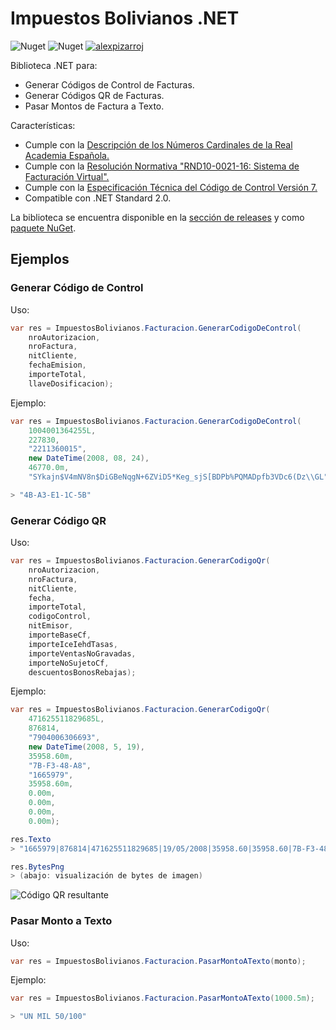 # Impuestos Bolivianos .NET

![Nuget](https://img.shields.io/nuget/v/ImpuestosBolivianos)
![Nuget](https://img.shields.io/nuget/dt/ImpuestosBolivianos)
[![alexpizarroj](https://circleci.com/gh/alexpizarroj/ImpuestosBolivianos.Net.svg?style=shield)](https://app.circleci.com/pipelines/github/alexpizarroj/ImpuestosBolivianos.Net)

Biblioteca .NET para:
* Generar Códigos de Control de Facturas.
* Generar Códigos QR de Facturas.
* Pasar Montos de Factura a Texto.

Características:
* Cumple con la [Descripción de los Números Cardinales de la Real Academia Española.](docs/CriteriosNrosCardinales2005.pdf)
* Cumple con la [Resolución Normativa "RND10-0021-16: Sistema de Facturación Virtual".](docs/RND10-0021-16.pdf)
* Cumple con la [Especificación Técnica del Código de Control Versión 7.](docs/CodigoControlV2007.pdf)
* Compatible con .NET Standard 2.0.

La biblioteca se encuentra disponible en la [sección de releases](https://github.com/alexpizarroj/ImpuestosBolivianos.Net/releases) y como [paquete NuGet](https://www.nuget.org/packages/ImpuestosBolivianos/).

## Ejemplos

### Generar Código de Control

Uso:

```csharp
var res = ImpuestosBolivianos.Facturacion.GenerarCodigoDeControl(
    nroAutorizacion,
    nroFactura,
    nitCliente,
    fechaEmision,
    importeTotal,
    llaveDosificacion);
```

Ejemplo:

```csharp
var res = ImpuestosBolivianos.Facturacion.GenerarCodigoDeControl(
    1004001364255L,
    227830,
    "2211360015",
    new DateTime(2008, 08, 24),
    46770.0m,
    "SYkajn$V4mNV8n$DiGBeNqgN+6ZViD5*Keg_sjS[BDPb%PQMADpfb3VDc6(Dz\\GL");

> "4B-A3-E1-1C-5B"
```

### Generar Código QR

Uso:

```csharp
var res = ImpuestosBolivianos.Facturacion.GenerarCodigoQr(
    nroAutorizacion,
    nroFactura,
    nitCliente,
    fecha,
    importeTotal,
    codigoControl,
    nitEmisor,
    importeBaseCf,
    importeIceIehdTasas,
    importeVentasNoGravadas,
    importeNoSujetoCf,
    descuentosBonosRebajas);
```

Ejemplo:

```csharp
var res = ImpuestosBolivianos.Facturacion.GenerarCodigoQr(
    471625511829685L,
    876814,
    "7904006306693",
    new DateTime(2008, 5, 19),
    35958.60m,
    "7B-F3-48-A8",
    "1665979",
    35958.60m,
    0.00m,
    0.00m,
    0.00m,
    0.00m);

res.Texto
> "1665979|876814|471625511829685|19/05/2008|35958.60|35958.60|7B-F3-48-A8|7904006306693|0|0|0|0"

res.BytesPng
> (abajo: visualización de bytes de imagen)
```

![Código QR resultante](docs/README-sample02-output.png)

### Pasar Monto a Texto

Uso:

```csharp
var res = ImpuestosBolivianos.Facturacion.PasarMontoATexto(monto);
```

Ejemplo:

```csharp
var res = ImpuestosBolivianos.Facturacion.PasarMontoATexto(1000.5m);

> "UN MIL 50/100"
```
